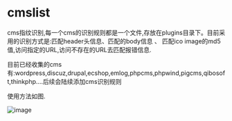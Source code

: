 # cmslist
cms指纹识别,每一个cms的识别规则都是一个文件,存放在plugins目录下。目前采用的识别方式是:匹配header头信息、匹配的body信息 、
匹配ico image的md5值,访问指定的URL,访问不存在的URL去匹配报错信息.

目前已经收集的cms有:wordpress,discuz,drupal,ecshop,emlog,phpcms,phpwind,pigcms,qibosoft,thinkphp....后续会陆续添加cms识别规则

使用方法如图.



![image](https://user-images.githubusercontent.com/55778895/67477607-0539b380-f68d-11e9-825c-a2bd7f09e900.png)